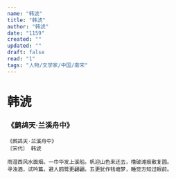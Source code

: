 ```yaml
---
name: "韩淲"
title: "韩淲"
author: "韩淲"
date: "1159"
created: ""
updated: ""
draft: false
read: "1"
tags: "人物/文学家/中国/南宋"
---
```


# 韩淲

### 《鹧鸪天·兰溪舟中》

```
《鹧鸪天·兰溪舟中》
〔宋代〕 韩淲

雨湿西风水面烟。一巾华发上溪船。帆迎山色来还去，橹破滩痕散复圆。
寻浊酒，试吟篇。避人鸥鹭更翩翩。五更犹作钱塘梦，睡觉方知过眼前。
```
